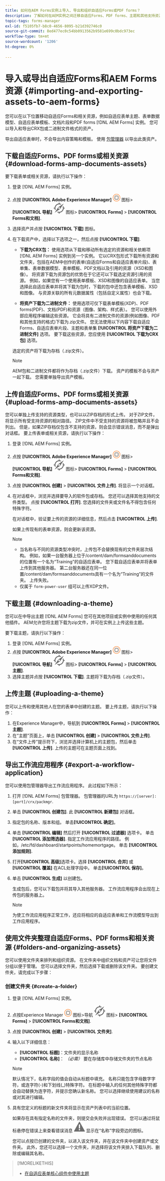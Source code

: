 ```yaml
---
title: 如何在AEM Forms实例上导入、导出和组织自适应Forms或PDF forms？
description: 了解如何在AEM实例之间迁移自适应Forms、PDF forms、主题和其他支持资源。
topic-tags: forms-manager
exl-id: f5105fb7-b8c0-4656-8095-b21d392746c0
source-git-commit: 8ed477ec0c54bb0913562b9581e699c0bdc973ec
workflow-type: tm+mt
source-wordcount: '1206'
ht-degree: 0%

---
```


# 导入或导出自适应Forms和AEM Forms资源 {#importing-and-exporting-assets-to-aem-forms}

您可以在以下位置移动自适应Forms和相关资源，例如自适应表单主题、表单数据模型、自适应表单模板、文档片段和PDF forms [!DNL AEM Forms] 实例。 您可以导入和导出CRX包或二进制文件格式的资产。

导出自适应表单时，不会导出内容策略和模板。 使用 [包管理器](https://experienceleague.adobe.com/docs/experience-manager-cloud-service/implementing/deploying/overview.html?lang=en#how-rolling-deployments-work) 以导出此类资产。

## 下载自适应Forms、PDF forms或相关资源 {#download-forms-amp-documents-assets}

要下载表单或相关资源，请执行以下操作：

1. 登录 [!DNL AEM Forms] 实例。
1. 点按 **[!UICONTROL Adobe Experience Manager]** ![adobeexperiencemanager](assets/adobeexperiencemanager.png) 图标> **[!UICONTROL 导航]** ![指南针](assets/Smock_Compass_18_N.svg) 图标> **[!UICONTROL Forms]** > **[!UICONTROL Forms和文档]**.
1. 选择资产并点按 **[!UICONTROL 下载]** 图标。
1. 在下载资产中，选择以下选项之一，然后点按 **[!UICONTROL 下载]**.

   * **下载为CRX包：** 使用选项从下载和移动所有选定的资源和相关依赖项 [!DNL AEM Forms] 实例到另一个实例。 它以CRX包形式下载所有资源和文件夹，包括在AEM中创作的表单(自适应Forms和自适应表单片段)、表单集、表单数据模型、表单模板、PDF文档以及引用的资源（XSD和图像）。
将资源下载为资源包的优势在于它还可以下载选定资源引用的资源。 例如，如果您有一个使用表单模板、XSD和图像的自适应表单。 当您选择此自适应表单并将其下载为包时，下载的包中还包含表单模板、XSD和图像。 与资源关联的所有元数据属性（包括自定义属性）也会下载。

   * **将资产下载为二进制文件：** 使用选项可仅下载表单模板(XDP)、PDF forms(PDF)、文档(PDF)和资源（图像、架构、样式表）。 您可以使用外部应用程序编辑这些资源。 它会将具有二进制文件的资源(例如图像、PDF和其他支持的格式)下载为.zip文件。
您无法使用以下内容下载自适应Forms、自适应表单片段、主题和表单集 **[!UICONTROL 将资产下载为二进制文件]** 选项。 要下载这些资源，您应使用 **[!UICONTROL 下载为CRX包]** 选项。

   选定的资产将下载为存档（.zip文件）。

   >[!NOTE]
   >
   >AEM包和二进制文件都将作为存档（.zip文件）下载。 资产的模板不会与资产一起下载。 您需要单独导出资产模板。

## 上传自适应Forms、PDF forms或相关资源 {#upload-forms-amp-documents-assets}

您可以单独上传支持的资源类型，也可以以ZIP存档的形式上传。 对于ZIP文件，将显示所有受支持资源的相对路径。 ZIP文件中不受支持的资源将被忽略并且不会列出。 但是，如果ZIP存档仅包含不支持的资源，则会显示错误消息，而不是弹出对话框。
要上传表单或相关资源，请执行以下操作：

1. 登录 [!DNL AEM Forms] 实例。
1. 点按 **[!UICONTROL Adobe Experience Manager]** ![adobeexperiencemanager](assets/adobeexperiencemanager.png) 图标> **[!UICONTROL 导航]** ![指南针](assets/Smock_Compass_18_N.svg) 图标> **[!UICONTROL Forms]** > **[!UICONTROL Forms和文档]**.
1. 点按 **[!UICONTROL 创建]** > **[!UICONTROL 文件上传]**. 将显示一个对话框。
1. 在对话框中，浏览并选择要导入的软件包或存档。 您还可以选择其他支持的文件类型。 点按 **[!UICONTROL 打开]**. 您选择的文件夹或文件名不得包含任何特殊字符。

   在对话框中，验证要上传的资源的详细信息，然后点击 **[!UICONTROL 上传]**.

   如果上传现有的表单资源，则会更新该资源。

   >[!NOTE]
   >
   > * 当名称与不同的资源类型冲突时，上传包不会替换现有的文件夹层次结构。 例如，如果一台服务器上位于/content/dam/formsanddocuments的位置有一个名为“Training”的自适应表单。 您下载自适应表单并将表单上传到其他服务器。 第二台服务器还在同一位置/content/dam/formsanddocuments具有一个名为“Training”的文件夹。 上传失败。
   > * 仅属于 `form-power-user` 组可以上传XDP文件。


## 下载主题 {#downloading-a-theme}

您可以在中导出主题 [!DNL AEM Forms] 您可在其他项目或实例中使用的任何其他插件。 AEM允许您将主题下载为zip文件，并可在实例上上传这些主题。

要下载主题，请执行以下操作：

1. 登录 [!DNL AEM Forms] 实例。
1. 点按 **[!UICONTROL Adobe Experience Manager]** ![adobeexperiencemanager](assets/adobeexperiencemanager.png) 图标> **[!UICONTROL 导航]** ![指南针](assets/Smock_Compass_18_N.svg) 图标> **[!UICONTROL Forms]** > **[!UICONTROL 主题]**.
1. 选择主题并点按 **[!UICONTROL 下载]**. 主题将下载为存档（.zip文件）。

## 上传主题 {#uploading-a-theme}

您可以上传和使用其他人在您的表单中创建的主题。 要上传主题，请执行以下操作：

1. 在Experience Manager中，导航到 **[!UICONTROL Forms]** > **[!UICONTROL 主题]**.
1. 在“主题”页面上，单击 **[!UICONTROL 创建]** > **[!UICONTROL 文件上传]**.
1. 在“文件上传”提示符下，浏览并选择计算机上的主题包，然后单击 **[!UICONTROL 上传]**. 上传的主题可在主题页面上找到。

<!-- ## Import and export assets in Correspondence Management {#import-and-export-assets-in-correspondence-management}

To share assets, such as data dictionaries, letters, and document fragments, between two different implementations of Correspondence Management, you can create and share .cmp files. A .cmp file can include one or more data dictionaries, letters, document fragments, and forms.

### Export Document Fragments, Letters, and/or Data Dictionaries {#export-document-fragments-letters-and-or-data-dictionaries}

1. In the letters, document fragments, or data dictionary pages, tap and select the assets you want to export to a single package, and then tap Queue For Download. The assets are lined-up for export.
1. As required, repeat the above step to add letters, document fragments, and data dictionaries.
1. Tap **Download**.
1. Correspondence Management displays Download Asset(s) dialog with a list of assets in the export list.

   ![export](assets/export.png)

1. To view the dependencies that are exported, Tap Resolve. Or skip to the next step. Even if you do not tap resolve, the dependencies are still exported.
1. To download the .cmp file, tap **OK**.
1. Correspondence Management downloads a .cmp file to your computer.

   The .cmp file includes the exported assets. You can share the .cmp file with others. Other users can import the .cmp file in a different server to get all the assets in the new server.

### Export all the Correspondence Management assets as a package {#export-all-the-correspondence-management-assets-as-a-package}

Use this option to download all the Correspondence Management assets and related dependencies as a package from an [!DNL AEM Forms] instance.

For example, if Correspondence Management has a letter that uses an image and text, the downloaded package also contains the image and the text related to the letter. All the metadata properties (including custom properties) associated with the asset are also downloaded. Once you have downloaded the package (.cmp), you can [import the package to a different [!DNL AEM Forms] instance](import-export-forms-templates.md#p-upload-forms-documents-assets-p).

To download all the Correspondence Management assets and related dependencies as a package, complete the following steps:

1. Log in to [!DNL AEM Forms] server as a forms user.
1. Tap **Adobe Experience Manager** in the Global Navigation bar.
1. Tap tools ( ![tools](assets/tools.png)) and then tap **Forms**.
1. Tap **Export Correspondence Management Assets**.

   ![publish-cmp-assets-1](assets/publish-cmp-assets-1.png)

   ( ``The Export All Correspondence Management Assets page appears and displays the information about the last time the Export process was attempted and a link to download the last successfully exported package.

   ![export-last-run-details](assets/export-last-run-details.png)

1. Tap **Export** and, in the confirm message, tap **OK**.

   After a batch process is complete, the last run details and the link to download the package are updated. This includes information such as the Administrator login and if the batch run successfully or failed. The assets are exported to a package and the Download Exported Package link appears.

   >[!NOTE]
   >
   >The Export All Assets process cannot be canceled once initiated. Also, while the export all operation is in process, do not create, delete, modify, or publish any assets or initiate Publish All Assets process.a

1. Tap the **Download Exported Package** link to download the package file.

   To add the assets in the package to another instance of Correspondence Management, [import the package to an [!DNL AEM Forms] instance](import-export-forms-templates.md#p-upload-forms-documents-assets-p).

<!-- ### Import Document Fragments, Letters and/or Data Dictionaries into Correspondence Management {#import-document-fragments-letters-and-or-data-dictionaries-into-correspondence-management}

You can import assets that are exported into a .cmp file. A .cmp file can have one or more letters, data dictionaries, document fragments, and dependent assets.

>[!NOTE]
>
>While importing old Correspondence Management assets for migration, log in using an Admin account. For more information on Migrating old Correspondence Management assets, see [Migrate Correspondence Management assets to AEM 6.1 forms](migration-utility.md).

1. On the data dictionary, letters, or document fragments page, tap **Create &gt; File Upload** and select the .cmp file.
1. Correspondence Management displays the Import Assets dialog with the list of assets that are imported. Tap **Import**.

   After importing the assets, the following properties of the assets are updated while the other properties remain the same:

    * Author: Displays the ID of the user that imported the asset to the server
    * Modified: The time when the asset was imported to the server

   >[!NOTE]
   >
   >For you to be able to upload XDPs (as part of the cmp file or otherwise), you need to be a part of forms-power-users group. For access rights, contact the administrator. -->

## 导出工作流应用程序 {#export-a-workflow-application}

您可以使用包管理器导出工作流应用程序。 此过程如下所示：

1. 打开 [!DNL AEM Forms] 包管理器。 包管理器的URL为 `https://[server]:[port]/crx/packmgr`.
1. 单击 **[!UICONTROL 创建包]**. 此 **[!UICONTROL 新建包]** 对话框。
1. 指定包的名称、版本和组。 单击&#x200B;**[!UICONTROL 确定]**。
1. 单击 **[!UICONTROL 编辑]** 然后打开 **[!UICONTROL 过滤器]** 选项卡。 单击 **[!UICONTROL 添加筛选器]**. 指定工作流应用程序的路径。 例如，/etc/fd/dashboard/startpoints/homemortgage。 单击 **[!UICONTROL 添加规则]**.

1. 打开&#x200B;**[!UICONTROL 高级]**&#x200B;选项卡。选择 **[!UICONTROL 合并]** 或 **[!UICONTROL 覆盖]** 在ACL处理字段中。 单击&#x200B;**[!UICONTROL 保存]**。
1. 单击 **[!UICONTROL 生成]** 以创建包。

   生成包后，您可以下载包并将其导入其他服务器。 工作流应用程序会出现在上传包的服务器上。

   >[!NOTE]
   >
   >为使工作流应用程序正常工作，还应将相应的自适应表单和工作流模型导出到工作应用程序。

## 使用文件夹整理自适应Forms、PDF forms和相关资源  {#folders-and-organizing-assets}

您可以使用文件夹来排列和组织资源。 在文件夹中组织文档和资产可让您将文件分组以便于管理。 您可以选择文件夹，然后选择下载或删除该文件夹。 要创建文件夹，请完成以下步骤：

### 创建文件夹 {#create-a-folder}

1. 登录 [!DNL AEM Forms] 实例。
1. 点按Experience Manager ![adobeexperiencemanager](assets/adobeexperiencemanager.png) 图标>导航 ![指南针](assets/Smock_Compass_18_N.svg) 图标> **[!UICONTROL Forms]** > **[!UICONTROL Forms和文档]**.
1. 点按 **[!UICONTROL 创建]** > **[!UICONTROL 文件夹]**.
1. 输入以下详细信息：

   * **[!UICONTROL 标题]**：文件夹的显示名称
   * **[!UICONTROL 名称]**： *（必需）* 要在存储库中存储文件夹的节点名称

   >[!NOTE]
   >
   >默认情况下，名称字段的值会自动从标题中填充。 名称只能包含字母数字字符，或连字符(-)和下划线(_)特殊字符。 在标题中输入的任何其他特殊字符都会自动替换为连字符，并提示您确认新名称。 您可以选择继续使用建议的名称或对其进行编辑。

1. 具有您定义的标题的新文件夹将显示在资产列表中的当前位置。

   如果存在具有指定名称的文件夹，则提交会失败并出现错误。 您可以通过将鼠标悬停在错误上来查看错误消息 ![aem6forms_error_alert](assets/Smock_Alert_18_N.svg) 显示在“名称”字段旁边的图标。

   您可以点按已创建的文件夹，以进入该文件夹，并在该文件夹中创建资产或文件夹。 此外，您还可以选择一个文件夹，并选择将该文件夹排入下载队列、删除或编辑其名称。


<!-- ### Create copies of one or more assets or letters {#create-copies-of-one-or-more-assets-or-letters}

You can use an existing assets to quickly create an asset with similar properties, content, and inherited assets.

Complete the following steps to create copies of assets and letters:

1. On the relevant assets page, select one or more assets. The UI displays the Copy icon.
1. Tap **[!UICONTROL Copy]**. The UI displays the **[!UICONTROL Paste]** icon. You can also choose to go/navigate inside a folder before you paste. Different folders can contain assets with same names. For more information on folders, see [Folders and organizing assets](#folders-and-organizing-assets).
1. Tap **[!UICONTROL Paste]**. The **[!UICONTROL Paste]** dialog appears. The system auto generates names and titles to the new copies of assets/letters, but you can edit the titles and names of the assets/letters.

   If you are copying and pasting the assets/letters at the same place, a suffix "-CopyXX" gets added to the existing name of the asset/letter. If no title existed for the copied asset/letter, the auto generated title field remains blank.

1. If necessary, edit the Title and Name with which you want to save the copy of the asset/letter.
1. Tap **[!UICONTROL Paste]**. New copies of the copied assets are created.

## Search {#search-forms}

You ca use the top bar **[A]** to search your content. When you search for assets, a side panel is displayed. You can also tap ![assets-browser-content-only](assets/assets-browser-content-only.png) &gt; Filter **[B]** to invoke the side panel. Using the various filters in the side panel, you can narrow down your search. The side panel also lets you save your searches.

![search_topbar](assets/search_topbar.png)

**A.** Search **B.** Filter

![Side panel - Filters](assets/search_sidepanel.png)

Side panel - Filters

On the side panel, you can use the following to narrow down your search results:

* Search Directory
* Tags
* Search Criteria; for example, Modified Dates, Publish Status, LiveCopy Status.

The side panel also lets you save your search settings with names of your choice.

For more information and instructions on using search, filters, saved search, and side panel, see [Search](https://experienceleague.adobe.com/docs/experience-manager-cloud-service/operations/indexing.html). -->

>[!MORELIKETHIS]
>
>* [在自适应表单核心组件中使用主题](/help/forms/using-themes-in-core-components.md)